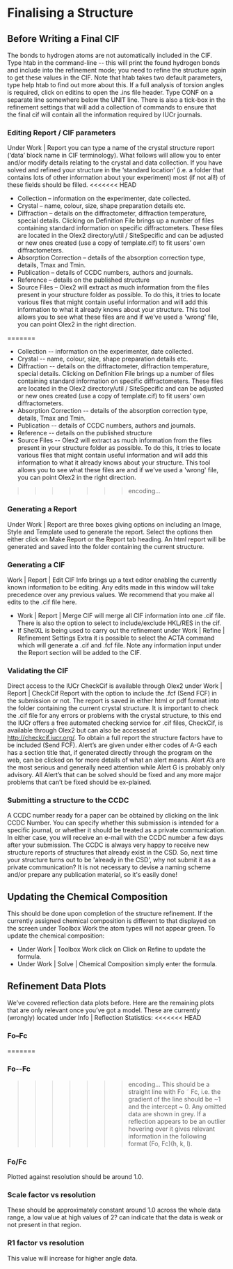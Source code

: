 # Finalising a Structure
## Before Writing a Final CIF
The bonds to hydrogen atoms are not automatically included in the CIF. Type htab in the command-line -- this will print the found hydrogen bonds and include into the refinement mode; you need to refine the structure again to get these values in the CIF. Note that htab takes two default parameters, type help htab to find out more about this.
If a full analysis of torsion angles is required, click on editins   to open the .ins file header. Type CONF on a separate line somewhere below the UNIT line. There is also a tick-box in the refinement settings that will add a collection of commands to ensure that the final cif will contain all the information required by IUCr journals.
### Editing Report / CIF parameters
Under Work | Report you can type a name of the crystal structure report (‘data’ block name in CIF terminology). What follows will allow you to enter and/or modify details relating to the crystal and data collection. If you have solved and refined your structure in the ‘standard location’ (i.e. a folder that contains lots of other information about your experiment) most (if not all!) of these fields should be filled. 
<<<<<<< HEAD
- Collection – information on the experimenter, date collected.
- Crystal – name, colour, size, shape preparation details etc.
- Diffraction – details on the diffractometer, diffraction temperature, special details. Clicking on Definition File brings up a number of files containing standard information on specific diffractometers. These files are located in the Olex2 directory/util / SiteSpecific and can be adjusted or new ones created (use a copy of template.cif) to fit users’ own diffractometers.
- Absorption Correction – details of the absorption correction type, details, Tmax and Tmin.
- Publication – details of CCDC numbers, authors and journals.
- Reference – details on the published structure
- Source Files – Olex2 will extract as much information from the files present in your structure folder as possible. To do this, it tries to locate various files that might contain useful information and will add this information to what it already knows about your structure. This tool allows you to see what these files are and if we've used a 'wrong' file, you can point Olex2 in the right direction.

=======
- Collection -- information on the experimenter, date collected.
- Crystal -- name, colour, size, shape preparation details etc.
- Diffraction -- details on the diffractometer, diffraction temperature, special details. Clicking on Definition File brings up a number of files containing standard information on specific diffractometers. These files are located in the Olex2 directory/util / SiteSpecific and can be adjusted or new ones created (use a copy of template.cif) to fit users’ own diffractometers.
- Absorption Correction -- details of the absorption correction type, details, Tmax and Tmin.
- Publication -- details of CCDC numbers, authors and journals.
- Reference -- details on the published structure
- Source Files -- Olex2 will extract as much information from the files present in your structure folder as possible. To do this, it tries to locate various files that might contain useful information and will add this information to what it already knows about your structure. This tool allows you to see what these files are and if we've used a 'wrong' file, you can point Olex2 in the right direction.
>>>>>>> encoding...
### Generating a Report
Under Work | Report are three boxes giving options on including an Image, Style and Template used to generate the report. Select the options then either click on Make Report or the Report tab heading. An html report will be generated and saved into the folder containing the current structure.

### Generating a CIF
Work | Report | Edit CIF Info brings up a text editor enabling the currently known information to be editing. Any edits made in this window will take precedence over any previous values. We recommend that you make all edits to the .cif file here.
- Work | Report | Merge CIF will merge all CIF information into one .cif file. There is also the option to select to include/exclude HKL/RES in the cif.
- If ShelXL is being used to carry out the refinement under Work | Refine | Refinement Settings Extra it is possible to select the ACTA command which will generate a .cif and .fcf file. Note any information input under the Report section will be added to the CIF.

### Validating the CIF
Direct access to the IUCr CheckCif is available through Olex2 under Work | Report | CheckCif Report with the option to include the .fcf (Send FCF) in the submission or not. The report is saved in either html or pdf format into the folder containing the current crystal structure.
It is important to check the .cif file for any errors or problems with the crystal structure, to this end the IUCr offers a free automated checking service for .cif files, CheckCif, is available through Olex2 but can also be accessed at http://checkcif.iucr.org/. To obtain a full report the structure factors have to be included (Send FCF). Alert’s are given under either codes of A-G each has a section title that, if generated directly through the program on the web, can be clicked on for more details of what an alert means. Alert A’s are the most serious and generally need attention while Alert G is probably only advisory. All Alert’s that can be solved should be fixed and any more major problems that can’t be fixed should be ex-plained.

### Submitting a structure to the CCDC
A CCDC number ready for a paper can be obtained by clicking on the link CCDC Number.  You can specify whether this submission is intended for a specific journal, or whether it should be treated as a private communication. In either case, you will receive an e-mail with the CCDC number a few days after your submission. The CCDC is always very happy to receive new structure reports of structures that already exist in the CSD. So, next time your structure turns out to be 'already in the CSD', why not submit it as a private communication? It is not necessary to devise a naming scheme and/or prepare any publication material, so it's easily done!

## Updating the Chemical Composition
This should be done upon completion of the structure refinement. If the currently assigned chemical composition is different to that displayed on the screen under Toolbox Work the atom types will not appear green. To update the chemical composition:
- Under Work | Toolbox Work click on   Click on Refine to update the formula.
- Under Work | Solve | Chemical Composition simply enter the formula.

## Refinement Data Plots
We’ve covered reflection data plots before. Here are the remaining plots that are only relevant once you’ve got a model. These are currently (wrongly) located under Info | Reflection Statistics:
<<<<<<< HEAD

### Fo–Fc
=======
### Fo--Fc
>>>>>>> encoding...
This should be a straight line with Fo ˜ Fc, i.e. the gradient of the line should be ~1 and the intercept ~ 0. Any omitted data are shown in grey. If a reflection appears to be an outlier hovering over it gives relevant information in the following format (Fo, Fc)(h, k, l).

### Fo/Fc
Plotted against resolution should be around 1.0.

### Scale factor vs resolution
These should be approximately constant around 1.0 across the whole data range, a low value at high values of 2? can indicate that the data is weak or not present in that region.

### R1 factor vs resolution
This value will increase for higher angle data.
